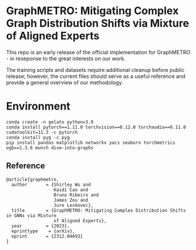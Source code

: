 <h1 align="left">
    GraphMETRO: Mitigating Complex Graph Distribution Shifts via Mixture of Aligned Experts
</h1>

This repo is an early release of the official implementation for GraphMETRO - in reseponse to the great interests on our work.

The training scripts and datasets require additional cleanup before public release; however, the current files should serve as a useful reference and provide a general overview of our methodology.

# Environment

```
conda create -n gelato python=3.9
conda install pytorch==1.11.0 torchvision==0.12.0 torchaudio==0.11.0 cudatoolkit=11.3 -c pytorch
conda install pyg -c pyg
pip install pandas matplotlib networkx yacs seaborn torchmetrics ogb==1.3.6 munch dive-into-graphs
```

## Reference 

```
@article{graphmetro,
  author       = {Shirley Wu and
                  Kaidi Cao and
                  Bruno Ribeiro and
                  James Zou and
                  Jure Leskovec},
  title        = {GraphMETRO: Mitigating Complex Distribution Shifts in GNNs via Mixture
                  of Aligned Experts},
  year         = {2023},
  eprinttype    = {arXiv},
  eprint       = {2312.04693}
}
```
